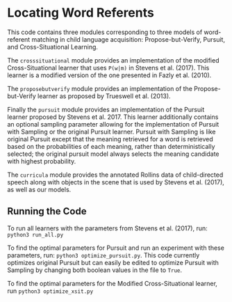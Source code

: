 # Locating Word Referents
This code contains three modules corresponding to three models of word-referent matching in child language acquisition:
Propose-but-Verify, Pursuit, and Cross-Situational Learning. 

The `crosssituational` module provides an implementation of the modified Cross-Situational learner that uses 
`P(w|m)` in Stevens et al. (2017). This learner is a modified version of the one presented in Fazly et al. (2010).

The `proposebutverify` module provides an implementation of the Propose-but-Verify learner as proposed by 
Trueswell et al. (2013). 

Finally the `pursuit` module provides an implementation of the Pursuit learner proposed by Stevens et al. 2017. 
This learner additionally contains an optional sampling parameter allowing for the implementation of Pursuit with
Sampling or the original Pursuit learner. Pursuit with Sampling is like original Pursuit except that the meaning
retrieved for a word is retrieved based on the probabilities of each meaning, rather than deterministically selected; 
the original pursuit model always selects the meaning candidate with highest probability.

The `curricula` module provides the annotated Rollins data of child-directed speech along with objects in the scene
that is used by Stevens et al. (2017), as well as our models. 

## Running the Code

To run all learners with the parameters from Stevens et al. (2017), run: `python3 run_all.py`

To find the optimal parameters for Pursuit and run an experiment with these parameters, run: `python3 optimize_pursuit.py`.
This code currently optimizes original Pursuit but can easily be edited to optimize Pursuit with Sampling 
by changing both boolean values in the file to `True`. 

To find the optimal parameters for the Modified Cross-Situational learner, run `python3 optimize_xsit.py`

